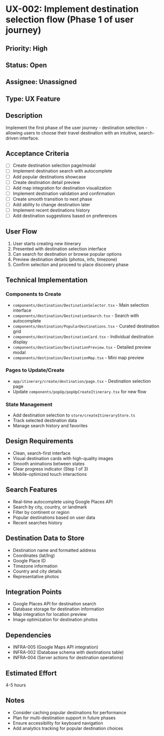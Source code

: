 # UX-002: Implement destination selection flow (Phase 1 of user journey)

## Priority: High
## Status: Open
## Assignee: Unassigned
## Type: UX Feature

## Description
Implement the first phase of the user journey - destination selection - allowing users to choose their travel destination with an intuitive, search-driven interface.

## Acceptance Criteria
- [ ] Create destination selection page/modal
- [ ] Implement destination search with autocomplete
- [ ] Add popular destinations showcase
- [ ] Create destination detail preview
- [ ] Add map integration for destination visualization
- [ ] Implement destination validation and confirmation
- [ ] Create smooth transition to next phase
- [ ] Add ability to change destination later
- [ ] Implement recent destinations history
- [ ] Add destination suggestions based on preferences

## User Flow
1. User starts creating new itinerary
2. Presented with destination selection interface
3. Can search for destination or browse popular options
4. Preview destination details (photos, info, timezone)
5. Confirm selection and proceed to place discovery phase

## Technical Implementation

### Components to Create
- `components/destination/DestinationSelector.tsx` - Main selection interface
- `components/destination/DestinationSearch.tsx` - Search with autocomplete
- `components/destination/PopularDestinations.tsx` - Curated destination grid
- `components/destination/DestinationCard.tsx` - Individual destination display
- `components/destination/DestinationPreview.tsx` - Detailed preview modal
- `components/destination/DestinationMap.tsx` - Mini map preview

### Pages to Update/Create
- `app/itinerary/create/destination/page.tsx` - Destination selection page
- Update `components/popUp/popUpCreateItinerary.tsx` for new flow

### State Management
- Add destination selection to `store/createItineraryStore.ts`
- Track selected destination data
- Manage search history and favorites

## Design Requirements
- Clean, search-first interface
- Visual destination cards with high-quality images
- Smooth animations between states
- Clear progress indicator (Step 1 of 3)
- Mobile-optimized touch interactions

## Search Features
- Real-time autocomplete using Google Places API
- Search by city, country, or landmark
- Filter by continent or region
- Popular destinations based on user data
- Recent searches history

## Destination Data to Store
- Destination name and formatted address
- Coordinates (lat/lng)
- Google Place ID
- Timezone information
- Country and city details
- Representative photos

## Integration Points
- Google Places API for destination search
- Database storage for destination information
- Map integration for location preview
- Image optimization for destination photos

## Dependencies
- INFRA-005 (Google Maps API integration)
- INFRA-002 (Database schema with destinations table)
- INFRA-004 (Server actions for destination operations)

## Estimated Effort
4-5 hours

## Notes
- Consider caching popular destinations for performance
- Plan for multi-destination support in future phases
- Ensure accessibility for keyboard navigation
- Add analytics tracking for popular destination choices